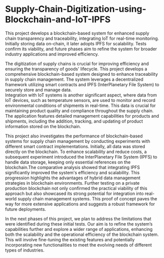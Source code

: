# Supply-Chain-Digitization-using-Blockchain-and-IoT-IPFS
This project develops a blockchain-based system for enhanced supply chain transparency and traceability, integrating IoT for real-time monitoring. Initially storing data on-chain, it later adopts IPFS for scalability. Tests confirm its viability, and future phases aim to refine the system for broader industry applications and improved efficiency.

The digitization of supply chains is crucial for improving efficiency and 
ensuring the transparency of goods' lifecycle. This project develops a comprehensive 
blockchain-based system designed to enhance traceability in supply chain 
management. The system leverages a decentralized framework utilizing smart 
contracts and IPFS (InterPlanetary File System) to securely store and manage data.  
Integration with IoT systems is another significant aspect, where data from 
IoT devices, such as temperature sensors, are used to monitor and record 
environmental conditions of shipments in real-time. This data is crucial for 
maintaining product quality and compliance throughout the supply chain.  The 
application features detailed management capabilities for products and shipments, 
including the addition, tracking, and updating of product information stored on the 
blockchain. 

This project also investigates the performance of blockchain-based systems 
for supply chain management by conducting experiments with different smart 
contract implementations. Initially, all data was stored directly on the blockchain. To 
enhance scalability and reduce costs, a subsequent experiment introduced the 
InterPlanetary File System (IPFS) to handle data storage, keeping only essential 
references on the blockchain.The comparative analysis showed that integrating IPFS 
significantly improved the system's efficiency and scalability. This progression 
highlights the advantages of hybrid data management strategies in blockchain 
environments. 
Further testing on a private production blockchain not only confirmed the 
practical viability of this approach but also showcased its strong potential for 
integration into real-world supply chain management systems. This proof of concept 
paves the way for more extensive applications and suggests a robust framework for 
future deployments.  

In the next phases of this project, we plan to address the limitations that were 
identified during these initial tests. Our aim is to refine the system’s capabilities 
further and explore a wider range of applications, enhancing both the scalability and 
the operational efficiency of the blockchain system. This will involve fine-tuning the 
existing features and potentially incorporating new functionalities to meet the 
evolving needs of different types of industries. 
